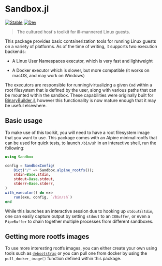 # Sandbox.jl

[![Stable][docs-stable-img]][docs-stable-url]
[![Dev][docs-dev-img]][docs-dev-url]


[docs-stable-img]: https://img.shields.io/badge/docs-stable-blue.svg
[docs-stable-url]: https://staticfloat.github.io/Sandbox.jl/stable
[docs-dev-img]: https://img.shields.io/badge/docs-dev-blue.svg
[docs-dev-url]: https://staticfloat.github.io/Sandbox.jl/dev

> The cultured host's toolkit for ill-mannered Linux guests.

This package provides basic containerization tools for running Linux guests on a variety of platforms.
As of the time of writing, it supports two execution backends:

* A Linux User Namespaces executor, which is very fast and lightweight

* A Docker executor which is slower, but more compatible (it works on macOS, and may work on Windows)

The executors are responsible for running/virtualizing a given `Cmd` within a root filesystem that is defined by the user, along with various paths that can be mounted within the sandbox.
These capabilities were originally built for [BinaryBuilder.jl](https://github.com/JuliaPackaging/BinaryBuilder.jl), however this functionality is now mature enough that it may be useful elsewhere.

## Basic usage

To make use of this toolkit, you will need to have a root filesystem image that you want to use.
This package comes with an Alpine minimal rootfs that can be used for quick tests, to launch `/bin/sh` in an interactive shell, run the following:

```julia
using Sandbox

config = SandboxConfig(
    Dict("/" => Sandbox.alpine_rootfs());
    stdin=Base.stdin,
    stdout=Base.stdout,
    stderr=Base.stderr,
)
with_executor() do exe
    run(exe, config, `/bin/sh`)
end
```

While this launches an interactive session due to hooking up `stdout`/`stdin`, one can easily capture output by setting `stdout` to an `IOBuffer`, or even a `PipeBuffer` to chain together multiple processes from different sandboxes.

## Getting more rootfs images

To use more interesting rootfs images, you can either create your own using tools such as [`debootstrap`](https://wiki.debian.org/Debootstrap) or you can pull one from docker by using the `pull_docker_image()` function defined within this package.
